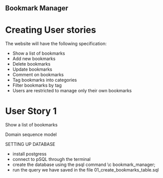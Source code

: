 ## Bookmark Manager

# Creating User stories

The website will have the following specification:

* Show a list of bookmarks
* Add new bookmarks
* Delete bookmarks
* Update bookmarks
* Comment on bookmarks
* Tag bookmarks into categories
* Filter bookmarks by tag
* Users are restricted to manage only their own bookmarks

# User Story 1

Show a list of bookmarks


Domain sequence model


SETTING UP DATABASE

- install postgress
- connect to pSQL through the terminal
- create the database using the psql command \c bookmark_manager;
- run the query we have saved in the file 01_create_bookmarks_table.sql

